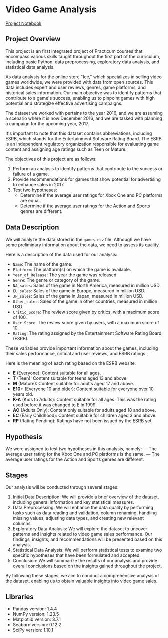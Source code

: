 # Video Game Analysis

[Project Notebook](https://github.com/emanuelcaesario/practicum-projects/blob/Project-5-Integrated-Project-1/Project%205%20Integrated%20Project%201.ipynb)

## Project Overview

This project is an first integrated project of Practicum courses that encompass various skills taught throughout the first part of the curriculum, including basic Python, data preprocessing, exploratory data analysis, and statistical data analysis.

As data analysts for the online store "Ice," which specializes in selling video games worldwide, we were provided with data from open sources. This data includes expert and user reviews, genres, game platforms, and historical sales information. Our main objective was to identify patterns that contribute to a game's success, enabling us to pinpoint games with high potential and strategize effective advertising campaigns.

The dataset we worked with pertains to the year 2016, and we are assuming a scenario where it is now December 2016, and we are tasked with planning a campaign for the upcoming year, 2017.

It's important to note that this dataset contains abbreviations, including ESRB, which stands for the Entertainment Software Rating Board. The ESRB is an independent regulatory organization responsible for evaluating game content and assigning age ratings such as Teen or Mature.

The objectives of this project are as follows:

1. Perform an analysis to identify patterns that contribute to the success or failure of a game.
2. Provide recommendations for games that show potential for advertising to enhance sales in 2017.
3. Test two hypotheses:
    - Determine if the average user ratings for Xbox One and PC platforms are equal.
    - Determine if the average user ratings for the Action and Sports genres are different.

## Data Description

We will analyze the data stored in the `games.csv` file. Although we have some preliminary information about the data, we need to assess its quality.

Here is a description of the data used for our analysis:

- `Name`: The name of the game.
- `Platform`: The platform(s) on which the game is available.
- `Year_of_Release`: The year the game was released.
- `Genre`: The genre or category of the game.
- `NA_sales`: Sales of the game in North America, measured in million USD.
- `EU_sales`: Sales of the game in Europe, measured in million USD.
- `JP_sales`: Sales of the game in Japan, measured in million USD.
- `Other_sales`: Sales of the game in other countries, measured in million USD.
- `Critic_Score`: The review score given by critics, with a maximum score of 100.
- `User_Score`: The review score given by users, with a maximum score of 10.
- `Rating`: The rating assigned by the Entertainment Software Rating Board (ESRB).

These variables provide important information about the games, including their sales performance, critical and user reviews, and ESRB ratings.

Here is the meaning of each rating based on the ESRB website:

- **E** (Everyone): Content suitable for all ages.
- **T** (Teen): Content suitable for teens aged 13 and above.
- **M** (Mature): Content suitable for adults aged 17 and above.
- **E10+** (Everyone 10 and older): Content suitable for everyone over 10 years old.
- **K-A** (Kids to Adults): Content suitable for all ages. This was the rating used before it was changed to E in 1999.
- **AO** (Adults Only): Content only suitable for adults aged 18 and above.
- **EC** (Early Childhood): Content suitable for children aged 3 and above.
- **RP** (Rating Pending): Ratings have not been issued by the ESRB yet.

## Hypothesis

We were assigned to test two hypotheses in this analysis, namely:
— The average user rating for the Xbox One and PC platforms is the same.
— The average user ratings for the Action and Sports genres are different.

## Stages

Our analysis will be conducted through several stages:

1. Initial Data Description: We will provide a brief overview of the dataset, including general information and key statistical measures.
2. Data Preprocessing: We will enhance the data quality by performing tasks such as data reading and validation, column renaming, handling missing values, adjusting data types, and creating new relevant columns.
3. Exploratory Data Analysis: We will explore the dataset to uncover patterns and insights related to video game sales performance. Our findings, insights, and recommendations will be presented based on this analysis.
4. Statistical Data Analysis: We will perform statistical tests to examine two specific hypotheses that have been formulated and accepted.
5. Conclusion: We will summarize the results of our analysis and provide overall conclusions based on the insights gained throughout the project.

By following these stages, we aim to conduct a comprehensive analysis of the dataset, enabling us to obtain valuable insights into video game sales.


## Libraries
- Pandas version: 1.4.4
- NumPy version: 1.23.5
- Matplotlib version: 3.7.1
- Seaborn version: 0.12.2
- SciPy version: 1.10.1
